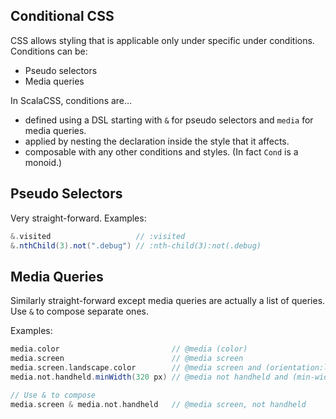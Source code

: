 ## Conditional CSS

CSS allows styling that is applicable only under specific under conditions.
Conditions can be:
* Pseudo selectors
* Media queries

In ScalaCSS, conditions are…
* defined using a DSL starting with `&` for pseudo selectors and `media` for media queries.
* applied by nesting the declaration inside the style that it affects.
* composable with any other conditions and styles. (In fact `Cond` is a monoid.)


## Pseudo Selectors

Very straight-forward. Examples:

```scala
&.visited                   // :visited
&.nthChild(3).not(".debug") // :nth-child(3):not(.debug)
```


## Media Queries

Similarly straight-forward except media queries are actually a list of queries.
Use `&` to compose separate ones.

Examples:

```scala
media.color                         // @media (color)
media.screen                        // @media screen
media.screen.landscape.color        // @media screen and (orientation:landscape) and (color)
media.not.handheld.minWidth(320 px) // @media not handheld and (min-width:320px)

// Use & to compose
media.screen & media.not.handheld   // @media screen, not handheld
```

